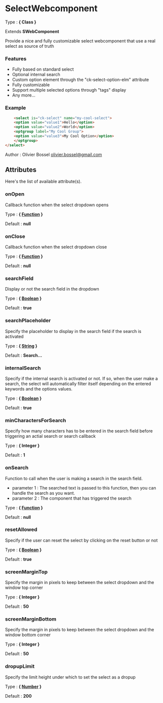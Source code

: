 # SelectWebcomponent

<!-- @namespace: select-webcomponent.SelectWebcomponent -->

Type : **{ Class }**

Extends **SWebComponent**


Provide a nice and fully customizable select webcomponent that use a real select as source of truth
### Features
- Fully based on standard select
- Optional internal search
- Custom option element through the "ck-select-option-elm" attribute
- Fully customizable
- Support multiple selected options through "tags" display
- Any more...


### Example
```html
	<select is="ck-select" name="my-cool-select">
	<option value="value1">Hello</option>
	<option value="value2">World</option>
	<optgroup label="My Cool Group">
 	<option value="value3">My Cool Option</option>
	</optgroup>
</select>
```
Author : Olivier Bossel [olivier.bossel@gmail.com](mailto:olivier.bossel@gmail.com)




## Attributes

Here's the list of available attribute(s).

### onOpen

Callback function when the select dropdown opens

Type : **{ [Function](https://developer.mozilla.org/fr/docs/Web/JavaScript/Reference/Objets_globaux/Function) }**

Default : **null**


### onClose

Callback function when the select dropdown close

Type : **{ [Function](https://developer.mozilla.org/fr/docs/Web/JavaScript/Reference/Objets_globaux/Function) }**

Default : **null**


### searchField

Display or not the search field in the dropdown

Type : **{ [Boolean](https://developer.mozilla.org/fr/docs/Web/JavaScript/Reference/Objets_globaux/Boolean) }**

Default : **true**


### searchPlaceholder

Specify the placeholder to display in the search field if the search is activated

Type : **{ [String](https://developer.mozilla.org/fr/docs/Web/JavaScript/Reference/Objets_globaux/String) }**

Default : **Search...**


### internalSearch

Specify if the internal search is activated or not. If so, when the user make a search, the select will
automatically filter itself depending on the entered keywords and the options values.

Type : **{ [Boolean](https://developer.mozilla.org/fr/docs/Web/JavaScript/Reference/Objets_globaux/Boolean) }**

Default : **true**


### minCharactersForSearch

Specify how many characters has to be entered in the search field before triggering an actial search or search callback

Type : **{ Integer }**

Default : **1**


### onSearch

Function to call when the user is making a search in the search field.
- parameter 1 : The searched text is passed to this function, then you can handle the search as you want.
- parameter 2 : The component that has triggered the search

Type : **{ [Function](https://developer.mozilla.org/fr/docs/Web/JavaScript/Reference/Objets_globaux/Function) }**

Default : **null**


### resetAllowed

Specify if the user can reset the select by clicking on the reset button or not

Type : **{ [Boolean](https://developer.mozilla.org/fr/docs/Web/JavaScript/Reference/Objets_globaux/Boolean) }**

Default : **true**


### screenMarginTop

Specify the margin in pixels to keep between the select dropdown and the window top corner

Type : **{ Integer }**

Default : **50**


### screenMarginBottom

Specify the margin in pixels to keep between the select dropdown and the window bottom corner

Type : **{ Integer }**

Default : **50**


### dropupLimit

Specify the limit height under which to set the select as a dropup

Type : **{ [Number](https://developer.mozilla.org/fr/docs/Web/JavaScript/Reference/Objets_globaux/Number) }**

Default : **200**